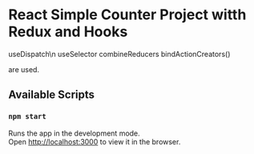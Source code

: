 # React Simple Counter Project witth Redux and Hooks

useDispatch\n
useSelector
combineReducers
bindActionCreators()

are used.


## Available Scripts


### `npm start`

Runs the app in the development mode.\
Open [http://localhost:3000](http://localhost:3000) to view it in the browser.

